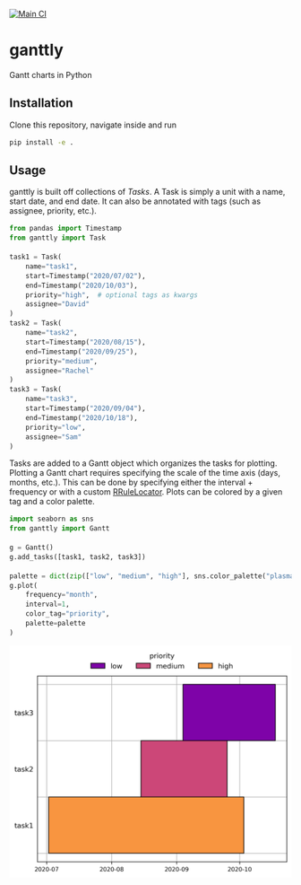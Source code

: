 [![Main CI](https://github.com/gibsramen/ganttly/actions/workflows/main.yml/badge.svg)](https://github.com/gibsramen/ganttly/actions/workflows/main.yml)

# ganttly

Gantt charts in Python

## Installation

Clone this repository, navigate inside and run

```bash
pip install -e .
```

## Usage

ganttly is built off collections of *Tasks*. A Task is simply a unit with a name, start date, and end date. It can also be annotated with tags (such as assignee, priority, etc.).

```python
from pandas import Timestamp
from ganttly import Task

task1 = Task(
    name="task1",
    start=Timestamp("2020/07/02"),
    end=Timestamp("2020/10/03"),
    priority="high",  # optional tags as kwargs
    assignee="David"
)
task2 = Task(
    name="task2",
    start=Timestamp("2020/08/15"),
    end=Timestamp("2020/09/25"),
    priority="medium",
    assignee="Rachel"
)
task3 = Task(
    name="task3",
    start=Timestamp("2020/09/04"),
    end=Timestamp("2020/10/18"),
    priority="low",
    assignee="Sam"
)
```

Tasks are added to a Gantt object which organizes the tasks for plotting. Plotting a Gantt chart requires specifying the scale of the time axis (days, months, etc.). This can be done by specifying either the interval + frequency or with a custom [RRuleLocator](https://matplotlib.org/stable/api/dates_api.html#matplotlib.dates.RRuleLocator). Plots can be colored by a given tag and a color palette.

```python
import seaborn as sns
from ganttly import Gantt

g = Gantt()
g.add_tasks([task1, task2, task3])

palette = dict(zip(["low", "medium", "high"], sns.color_palette("plasma", 3)))
g.plot(
    frequency="month",
    interval=1,
    color_tag="priority",
    palette=palette
)
```

![Example Gantt](https://raw.githubusercontent.com/gibsramen/ganttly/main/imgs/example.png)
